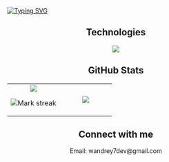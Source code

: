 [![Typing SVG](https://readme-typing-svg.herokuapp.com/?color=5432CA&size=35&center=true&vCenter=true&width=1000&lines=HELLO,+My+name+is+Wandrey;I'm+from+Brazil;Be+Welcome!+:%29)](https://git.io/typing-svg)

<h2 align="center" >Technologies</h2>

<p align="center">
  <img src="https://skillicons.dev/icons?i=js,ts,java,spring,nodejs,html,css,tailwind,angular,git,docker,kubernetes,postgres&theme=light" />
</p>

<h2 align="center" >GitHub Stats</h2>

<table><tbody><tr border="none"><td width="50%" align="center">
<img align="middle" src="https://readme-stats-fork-mauve.vercel.app/api/?username=brandonc123&theme=dark&show_icons=true&count_private=true">

<img alt="Mark streak" src="https://github-readme-streak-stats-five-roan.vercel.app?user=wandrey7&theme=dark"></td><td width="50%" align="center">
<img align="middle" src="https://readme-stats-fork-mauve.vercel.app/api/top-langs/?username=wandrey7&theme=dark&hide_border=false&no-bg=true&no-frame=true&langs_count=6"></td></tr></tbody></table>

<h2 align="center" >Connect with me</h2>
<p align="center"> Email: wandrey7dev@gmail.com</p>